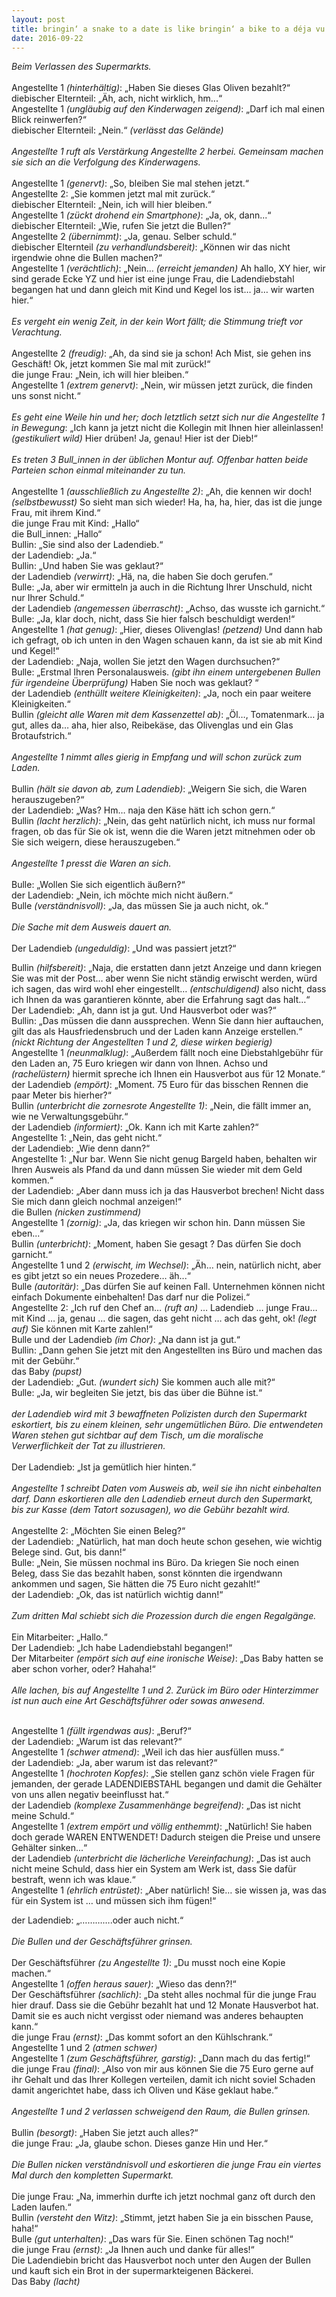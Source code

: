 ```yaml
---
layout: post
title: bringin‘ a snake to a date is like bringin‘ a bike to a déja vu
date: 2016-09-22
---
```


*Beim Verlassen des Supermarkts.*
<br><br>
Angestellte 1 *(hinterhältig)*: „Haben Sie dieses Glas Oliven bezahlt?“
<br>
diebischer Elternteil: „Äh, ach, nicht wirklich, hm...“
<br>
Angestellte 1 *(ungläubig auf den Kinderwagen zeigend)*: „Darf ich mal einen Blick reinwerfen?“
<br>
diebischer Elternteil: „Nein.“ *(verlässt das Gelände)*
<br><br>
*Angestellte 1 ruft als Verstärkung Angestellte 2 herbei. Gemeinsam machen sie sich an die Verfolgung des Kinderwagens.*
<br><br>
Angestellte 1 *(genervt)*: „So, bleiben Sie mal stehen jetzt.“
<br>
Angestellte 2: „Sie kommen jetzt mal mit zurück.“
<br>
diebischer Elternteil: „Nein, ich will hier bleiben.“
<br>
Angestellte 1 *(zückt drohend ein Smartphone)*: „Ja, ok, dann...“
<br>
diebischer Elternteil: „Wie, rufen Sie jetzt die Bullen?“
<br>
Angestellte 2 *(übernimmt)*: „Ja, genau. Selber schuld.“
<br>
diebischer Elternteil *(zu verhandlundsbereit)*: „Können wir das nicht irgendwie ohne die Bullen machen?“
<br>
Angestellte 1 *(verächtlich)*: „Nein… *(erreicht jemanden)* Ah hallo, XY hier, wir sind gerade Ecke YZ und hier ist eine junge Frau, die Ladendiebstahl begangen hat und dann gleich mit Kind und Kegel los ist… ja… wir warten hier.“
<br><br>
*Es vergeht ein wenig Zeit, in der kein Wort fällt; die Stimmung trieft vor Verachtung.*
<br><br>
Angestellte 2 *(freudig)*: „Ah, da sind sie ja schon! Ach Mist, sie gehen ins Geschäft! Ok, jetzt kommen Sie mal mit zurück!“
<br>
die junge Frau: „Nein, ich will hier bleiben.“
<br>
Angestellte 1 *(extrem genervt)*: „Nein, wir müssen jetzt zurück, die finden uns sonst nicht.“
<br><br>
*Es geht eine Weile hin und her; doch letztlich setzt sich nur die Angestellte 1 in Bewegung*: „Ich kann ja jetzt nicht die Kollegin mit Ihnen hier alleinlassen! *(gestikuliert wild)* Hier drüben! Ja, genau! Hier ist der Dieb!“
<br><br>
*Es treten 3 Bull\_innen in der üblichen Montur auf. Offenbar hatten beide Parteien schon einmal miteinander zu tun.*
<br><br>
Angestellte 1 *(ausschließlich zu Angestellte 2)*: „Ah, die kennen wir doch! *(selbstbewusst)* So sieht man sich wieder! Ha, ha, ha, hier, das ist die junge Frau, mit ihrem Kind.“<br>
die junge Frau mit Kind: „Hallo“
<br>
die Bull\_innen: „Hallo“
<br>
Bullin: „Sie sind also der Ladendieb.“
<br>
der Ladendieb: „Ja.“
<br>
Bullin: „Und haben Sie was geklaut?“
<br>
der Ladendieb *(verwirrt)*: „Hä, na, die haben Sie doch gerufen.“
<br>
Bulle: „Ja, aber wir ermitteln ja auch in die Richtung Ihrer Unschuld, nicht nur Ihrer Schuld.“
<br>
der Ladendieb *(angemessen überrascht)*: „Achso, das wusste ich garnicht.“
<br>
Bulle: „Ja, klar doch, nicht, dass Sie hier falsch beschuldigt werden!“
<br>
Angestellte 1 *(hat genug)*: „Hier, dieses Olivenglas! *(petzend)* Und dann hab ich gefragt, ob ich unten in den Wagen schauen kann, da ist sie ab mit Kind und Kegel!“
<br>
der Ladendieb: „Naja, wollen Sie jetzt den Wagen durchsuchen?“
<br>
Bulle: „Erstmal Ihren Personalausweis. *(gibt ihn einem untergebenen Bullen für irgendeine Überprüfung)* Haben Sie noch was geklaut? “
<br>
der Ladendieb *(enthüllt weitere Kleinigkeiten)*: „Ja, noch ein paar weitere Kleinigkeiten.“
<br>
Bullin *(gleicht alle Waren mit dem Kassenzettel ab)*: „Öl…, Tomatenmark… ja gut, alles da… aha, hier also, Reibekäse, das Olivenglas und ein Glas Brotaufstrich.“
<br><br>
*Angestellte 1 nimmt alles gierig in Empfang und will schon zurück zum Laden.*
<br><br>
Bullin *(hält sie davon ab, zum Ladendieb)*: „Weigern Sie sich, die Waren herauszugeben?“
<br>
der Ladendieb: „Was? Hm… naja den Käse hätt ich schon gern.“
<br>
Bullin *(lacht herzlich)*: „Nein, das geht natürlich nicht, ich muss nur formal fragen, ob das für Sie ok ist, wenn die die Waren jetzt mitnehmen oder ob Sie sich weigern, diese herauszugeben.“ 
<br><br>
*Angestellte 1 presst die Waren an sich.*
<br><br>
Bulle: „Wollen Sie sich eigentlich äußern?“
<br>
der Ladendieb: „Nein, ich möchte mich nicht äußern.“
<br>
Bulle *(verständnisvoll)*: „Ja, das müssen Sie ja auch nicht, ok.“
<br><br>
*Die Sache mit dem Ausweis dauert an.*
<br><br>
Der Ladendieb *(ungeduldig)*: „Und was passiert jetzt?“
<br>

Bullin *(hilfsbereit)*: „Naja, die erstatten dann jetzt Anzeige und dann kriegen Sie was mit der Post… aber wenn Sie nicht ständig erwischt werden, würd ich sagen, das wird wohl eher eingestellt… *(entschuldigend)* also nicht, dass ich Ihnen da was garantieren könnte, aber die Erfahrung sagt das halt…“
<br>
Der Ladendieb: „Ah, dann ist ja gut. Und Hausverbot oder was?“
<br>
Bullin: „Das müssen die dann aussprechen. Wenn Sie dann hier auftauchen, gilt das als Hausfriedensbruch und der Laden kann Anzeige erstellen.“ *(nickt Richtung der Angestellten 1 und 2, diese wirken begierig)*
<br>
Angestellte 1 *(neunmalklug)*: „Außerdem fällt noch eine Diebstahlgebühr für den Laden an, 75 Euro kriegen wir dann von Ihnen. Achso und *(rachelüstern)* hiermit spreche ich Ihnen ein Hausverbot aus für 12 Monate.“
<br>
der Ladendieb *(empört)*: „Moment. 75 Euro für das bisschen Rennen die paar Meter bis hierher?“
<br>
Bullin *(unterbricht die zornesrote Angestellte 1)*: „Nein, die fällt immer an, wie ne Verwaltungsgebühr.“
<br>
der Ladendieb *(informiert)*: „Ok. Kann ich mit Karte zahlen?“
<br>
Angestellte 1: „Nein, das geht nicht.“
<br>
der Ladendieb: „Wie denn dann?“
<br>
Angestellte 1: „Nur bar. Wenn Sie nicht genug Bargeld haben, behalten wir Ihren Ausweis als Pfand da und dann müssen Sie wieder mit dem Geld kommen.“
<br>
der Ladendieb: „Aber dann muss ich ja das Hausverbot brechen! Nicht dass Sie mich dann gleich nochmal anzeigen!“
<br>
die Bullen *(nicken zustimmend)*
<br>
Angestellte 1 *(zornig)*: „Ja, das kriegen wir schon hin. Dann müssen Sie eben...“
<br>
Bullin *(unterbricht)*: „Moment, haben Sie gesagt <Ausweis einbehalten>? Das dürfen Sie doch garnicht.“
<br>
Angestellte 1 und 2 *(erwischt, im Wechsel)*: „Äh… nein, natürlich nicht, aber es gibt jetzt so ein neues Prozedere… äh...“
<br>
Bulle *(autoritär)*: „Das dürfen Sie auf keinen Fall. Unternehmen können nicht einfach Dokumente einbehalten! Das darf nur die Polizei.“
<br>
Angestellte 2: „Ich ruf den Chef an… *(ruft an)* … Ladendieb … junge Frau… mit Kind … ja, genau … die sagen, das geht nicht … ach das geht, ok! *(legt auf)* Sie können mit Karte zahlen!“
<br>
Bulle und der Ladendieb *(im Chor)*: „Na dann ist ja gut.“
<br>
Bullin: „Dann gehen Sie jetzt mit den Angestellten ins Büro und machen das mit der Gebühr.“
<br>
das Baby  *(pupst)*
<br>
der Ladendieb: „Gut. *(wundert sich)* Sie kommen auch alle mit?“
<br>
Bulle: „Ja, wir begleiten Sie jetzt, bis das über die Bühne ist.“
<br><br>
*der Ladendieb wird mit 3 bewaffneten Polizisten durch den Supermarkt eskortiert, bis zu einem kleinen, sehr ungemütlichen Büro. Die entwendeten Waren stehen gut sichtbar auf dem Tisch, um die moralische Verwerflichkeit der Tat zu illustrieren.*
<br><br>
Der Ladendieb: „Ist ja gemütlich hier hinten.“
<br><br>
*Angestellte 1 schreibt Daten vom Ausweis ab, weil sie ihn nicht einbehalten darf. Dann eskortieren alle den Ladendieb erneut durch den Supermarkt, bis zur Kasse (dem Tatort sozusagen), wo die Gebühr bezahlt wird.*
<br><br>
Angestellte 2: „Möchten Sie einen Beleg?“
<br>
der Ladendieb: „Natürlich, hat man doch heute schon gesehen, wie wichtig Belege sind. Gut, bis dann!“
<br>
Bulle: „Nein, Sie müssen nochmal ins Büro. Da kriegen Sie noch einen Beleg, dass Sie das bezahlt haben, sonst könnten die irgendwann ankommen und sagen, Sie hätten die 75 Euro nicht gezahlt!“
<br>
der Ladendieb: „Ok, das ist natürlich wichtig dann!“
<br><br>
*Zum dritten Mal schiebt sich die Prozession durch die engen Regalgänge.*
<br><br>
Ein Mitarbeiter: „Hallo.“
<br>
Der Ladendieb: „Ich habe Ladendiebstahl begangen!“
<br>
Der Mitarbeiter *(empört sich auf eine ironische Weise)*: „Das Baby hatten se aber schon vorher, oder? Hahaha!“
<br><br>
*Alle lachen, bis auf Angestellte 1 und 2. Zurück im Büro oder Hinterzimmer ist nun auch eine Art Geschäftsführer oder sowas anwesend.*<br><br>

Angestellte 1 *(füllt irgendwas aus)*: „Beruf?“
<br>
der Ladendieb: „Warum ist das relevant?“
<br>
Angestellte 1 *(schwer atmend)*: „Weil ich das hier ausfüllen muss.“
<br>
der Ladendieb: „Ja, aber warum ist das relevant?“
<br>
Angestellte 1 *(hochroten Kopfes)*: „Sie stellen ganz schön viele Fragen für jemanden, der gerade LADENDIEBSTAHL begangen und damit die Gehälter von uns allen negativ beeinflusst hat.“
<br>
der Ladendieb *(komplexe Zusammenhänge begreifend)*: „Das ist nicht meine Schuld.“
<br>
Angestellte 1 *(extrem empört und völlig enthemmt)*: „Natürlich! Sie haben doch gerade WAREN ENTWENDET! Dadurch steigen die Preise und unsere Gehälter sinken...“
<br>der Ladendieb *(unterbricht die lächerliche Vereinfachung)*: „Das ist auch nicht meine Schuld, dass hier ein System am Werk ist, dass Sie dafür bestraft, wenn ich was klaue.“
<br>
Angestellte 1 *(ehrlich entrüstet)*: „Aber natürlich! Sie… sie wissen ja, was das für ein System ist … und müssen sich ihm fügen!“<br>

der Ladendieb: „………….oder auch nicht.“
<br><br>
*Die Bullen und der Geschäftsführer grinsen.*
<br><br>
Der Geschäftsführer *(zu Angestellte 1)*: „Du musst noch eine Kopie machen.“
<br>
Angestellte 1 *(offen heraus sauer)*: „Wieso das denn?!“
<br>
Der Geschäftsführer *(sachlich)*: „Da steht alles nochmal für die junge Frau hier drauf. Dass sie die Gebühr bezahlt hat und 12 Monate Hausverbot hat. Damit sie es auch nicht vergisst oder niemand was anderes behaupten kann.“
<br>
die junge Frau *(ernst)*: „Das kommt sofort an den Kühlschrank.“
<br>
Angestellte 1 und 2 *(atmen schwer)*
<br>
Angestellte 1 *(zum Geschäftsführer, garstig)*: „Dann mach du das fertig!“
<br>
die junge Frau *(final)*: „Also von mir aus können Sie die 75 Euro gerne auf ihr Gehalt und das Ihrer Kollegen verteilen, damit ich nicht soviel Schaden damit angerichtet habe, dass ich Oliven und Käse geklaut habe.“
<br><br>
*Angestellte 1 und 2 verlassen schweigend den Raum, die Bullen grinsen.*
<br><br>
Bullin *(besorgt)*: „Haben Sie jetzt auch alles?“
<br>
die junge Frau: „Ja, glaube schon. Dieses ganze Hin und Her.“
<br><br>
*Die Bullen nicken verständnisvoll und eskortieren die junge Frau ein viertes Mal durch den kompletten Supermarkt.* 
<br><br>
Die junge Frau: „Na, immerhin durfte ich jetzt nochmal ganz oft durch den Laden laufen.“
<br>
Bullin *(versteht den Witz)*: „Stimmt, jetzt haben Sie ja ein bisschen Pause, haha!“
<br>
Bulle *(gut unterhalten)*: „Das wars für Sie. Einen schönen Tag noch!“
<br>
die junge Frau *(ernst)*: „Ja Ihnen auch und danke für alles!“
<br>
Die Ladendiebin bricht das Hausverbot noch unter den Augen der Bullen und kauft sich ein Brot in der supermarkteigenen Bäckerei.
<br>
Das Baby *(lacht)*

